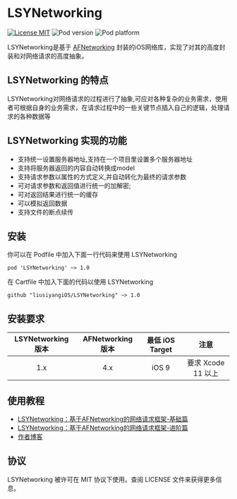 # LSYNetworking

[![License MIT](https://img.shields.io/cocoapods/l/LSYNetworking)](https://www.apache.org/licenses/LICENSE-2.0.html)
![Pod version](https://img.shields.io/cocoapods/v/LSYNetworking)
![Pod platform](https://img.shields.io/cocoapods/p/LSYNetworking)


LSYNetworking是基于 [AFNetworking][AFNetworking] 封装的iOS网络库，实现了对其的高度封装和对网络请求的高度抽象。

## LSYNetworking 的特点

LSYNetworking对网络请求的过程进行了抽象,可应对各种复杂的业务需求，使用者可根据自身的业务需求，在请求过程中的一些关键节点插入自己的逻辑，处理请求的各种数据等

## LSYNetworking 实现的功能

* 支持统一设置服务器地址,支持在一个项目里设置多个服务器地址
* 支持将服务器返回的内容自动转换成model
* 支持请求参数以属性的方式定义,并自动转化为最终的请求参数
* 可对请求参数和返回值进行统一的加解密;
* 可对返回结果进行统一的缓存
* 可以模拟返回数据
* 支持文件的断点续传

## 安装

你可以在 Podfile 中加入下面一行代码来使用 LSYNetworking

    pod 'LSYNetworking' ~> 1.0

在 Cartfile 中加入下面的代码以使用 LSYNetworking

    github "liusiyangiOS/LSYNetworking" ~> 1.0

## 安装要求

| LSYNetworking 版本 | AFNetworking 版本 | 最低 iOS Target |        注意       |
| :---------------: | :---------------: | :------------: | :--------------: |
|       1.x         |        4.x        |     iOS 9      | 要求 Xcode 11 以上 |


## 使用教程

* [LSYNetworking：基于AFNetworking的网络请求框架-基础篇](https://www.jianshu.com/p/d13e601fcf40)
* [LSYNetworking：基于AFNetworking的网络请求框架-进阶篇](https://www.jianshu.com/p/9097617a924a)
* [作者博客](https://www.jianshu.com/u/e1fee33c72bc)

## 协议

LSYNetworking 被许可在 MIT 协议下使用。查阅 LICENSE 文件来获得更多信息。

<!-- external links -->
[AFNetworking]:https://github.com/AFNetworking/AFNetworking

